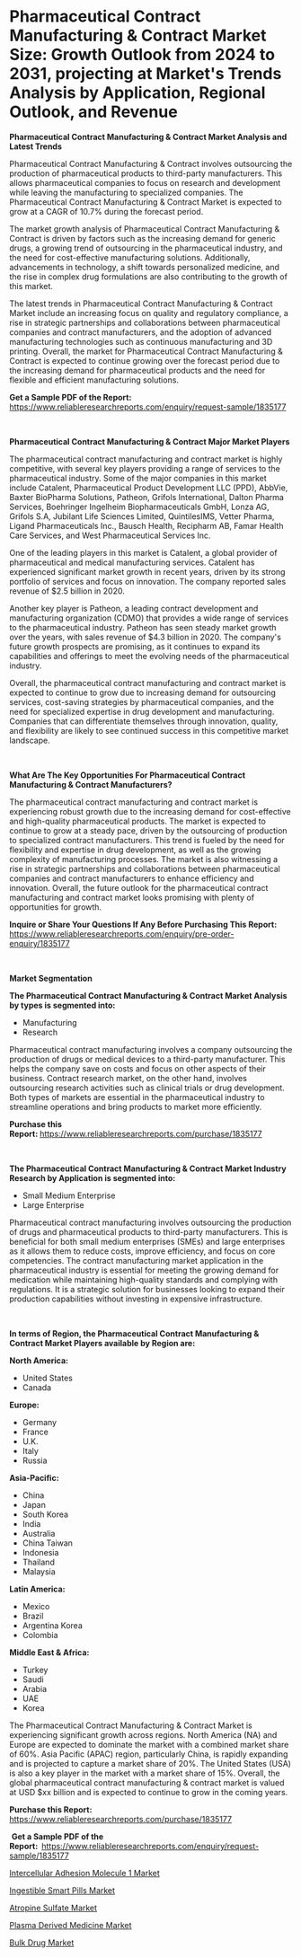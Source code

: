 <p><h1>Pharmaceutical Contract Manufacturing & Contract Market Size: Growth Outlook from 2024 to 2031, projecting at Market's Trends Analysis by Application, Regional Outlook, and Revenue</h1></p><p><strong>Pharmaceutical Contract Manufacturing & Contract Market Analysis and Latest Trends</strong></p>
<p><p>Pharmaceutical Contract Manufacturing & Contract involves outsourcing the production of pharmaceutical products to third-party manufacturers. This allows pharmaceutical companies to focus on research and development while leaving the manufacturing to specialized companies. The Pharmaceutical Contract Manufacturing & Contract Market is expected to grow at a CAGR of 10.7% during the forecast period.</p><p>The market growth analysis of Pharmaceutical Contract Manufacturing & Contract is driven by factors such as the increasing demand for generic drugs, a growing trend of outsourcing in the pharmaceutical industry, and the need for cost-effective manufacturing solutions. Additionally, advancements in technology, a shift towards personalized medicine, and the rise in complex drug formulations are also contributing to the growth of this market.</p><p>The latest trends in Pharmaceutical Contract Manufacturing & Contract Market include an increasing focus on quality and regulatory compliance, a rise in strategic partnerships and collaborations between pharmaceutical companies and contract manufacturers, and the adoption of advanced manufacturing technologies such as continuous manufacturing and 3D printing. Overall, the market for Pharmaceutical Contract Manufacturing & Contract is expected to continue growing over the forecast period due to the increasing demand for pharmaceutical products and the need for flexible and efficient manufacturing solutions.</p></p>
<p><strong>Get a Sample PDF of the Report:&nbsp;</strong> <a href="https://www.reliableresearchreports.com/enquiry/request-sample/1835177">https://www.reliableresearchreports.com/enquiry/request-sample/1835177</a></p>
<p>&nbsp;</p>
<p><strong>Pharmaceutical Contract Manufacturing & Contract Major Market Players</strong></p>
<p><p>The pharmaceutical contract manufacturing and contract market is highly competitive, with several key players providing a range of services to the pharmaceutical industry. Some of the major companies in this market include Catalent, Pharmaceutical Product Development LLC (PPD), AbbVie, Baxter BioPharma Solutions, Patheon, Grifols International, Dalton Pharma Services, Boehringer Ingelheim Biopharmaceuticals GmbH, Lonza AG, Grifols S.A, Jubilant Life Sciences Limited, QuintilesIMS, Vetter Pharma, Ligand Pharmaceuticals Inc., Bausch Health, Recipharm AB, Famar Health Care Services, and West Pharmaceutical Services Inc.</p><p>One of the leading players in this market is Catalent, a global provider of pharmaceutical and medical manufacturing services. Catalent has experienced significant market growth in recent years, driven by its strong portfolio of services and focus on innovation. The company reported sales revenue of $2.5 billion in 2020.</p><p>Another key player is Patheon, a leading contract development and manufacturing organization (CDMO) that provides a wide range of services to the pharmaceutical industry. Patheon has seen steady market growth over the years, with sales revenue of $4.3 billion in 2020. The company's future growth prospects are promising, as it continues to expand its capabilities and offerings to meet the evolving needs of the pharmaceutical industry.</p><p>Overall, the pharmaceutical contract manufacturing and contract market is expected to continue to grow due to increasing demand for outsourcing services, cost-saving strategies by pharmaceutical companies, and the need for specialized expertise in drug development and manufacturing. Companies that can differentiate themselves through innovation, quality, and flexibility are likely to see continued success in this competitive market landscape.</p></p>
<p>&nbsp;</p>
<p><strong>What Are The Key Opportunities For Pharmaceutical Contract Manufacturing & Contract Manufacturers?</strong></p>
<p><p>The pharmaceutical contract manufacturing and contract market is experiencing robust growth due to the increasing demand for cost-effective and high-quality pharmaceutical products. The market is expected to continue to grow at a steady pace, driven by the outsourcing of production to specialized contract manufacturers. This trend is fueled by the need for flexibility and expertise in drug development, as well as the growing complexity of manufacturing processes. The market is also witnessing a rise in strategic partnerships and collaborations between pharmaceutical companies and contract manufacturers to enhance efficiency and innovation. Overall, the future outlook for the pharmaceutical contract manufacturing and contract market looks promising with plenty of opportunities for growth.</p></p>
<p><strong>Inquire or Share Your Questions If Any Before Purchasing This Report:</strong> <a href="https://www.reliableresearchreports.com/enquiry/pre-order-enquiry/1835177">https://www.reliableresearchreports.com/enquiry/pre-order-enquiry/1835177</a></p>
<p>&nbsp;</p>
<p><strong>Market Segmentation</strong></p>
<p><strong>The Pharmaceutical Contract Manufacturing & Contract Market Analysis by types is segmented into:</strong></p>
<p><ul><li>Manufacturing</li><li>Research</li></ul></p>
<p><p>Pharmaceutical contract manufacturing involves a company outsourcing the production of drugs or medical devices to a third-party manufacturer. This helps the company save on costs and focus on other aspects of their business. Contract research market, on the other hand, involves outsourcing research activities such as clinical trials or drug development. Both types of markets are essential in the pharmaceutical industry to streamline operations and bring products to market more efficiently.</p></p>
<p><strong>Purchase this Report:&nbsp;</strong><a href="https://www.reliableresearchreports.com/purchase/1835177">https://www.reliableresearchreports.com/purchase/1835177</a></p>
<p>&nbsp;</p>
<p><strong>The Pharmaceutical Contract Manufacturing & Contract Market Industry Research by Application is segmented into:</strong></p>
<p><ul><li>Small Medium Enterprise</li><li>Large Enterprise</li></ul></p>
<p><p>Pharmaceutical contract manufacturing involves outsourcing the production of drugs and pharmaceutical products to third-party manufacturers. This is beneficial for both small medium enterprises (SMEs) and large enterprises as it allows them to reduce costs, improve efficiency, and focus on core competencies. The contract manufacturing market application in the pharmaceutical industry is essential for meeting the growing demand for medication while maintaining high-quality standards and complying with regulations. It is a strategic solution for businesses looking to expand their production capabilities without investing in expensive infrastructure.</p></p>
<p>&nbsp;</p>
<p><strong>In terms of Region, the Pharmaceutical Contract Manufacturing & Contract Market Players available by Region are:</strong></p>
<p>
    <p> <strong> North America: </strong>
        <ul>
            <li>United States</li>
            <li>Canada</li>
        </ul>
        </p> 
    <p> <strong> Europe: </strong>
        <ul>
            <li>Germany</li>
            <li>France</li>
            <li>U.K.</li>
            <li>Italy</li>
            <li>Russia</li>
        </ul>
        </p> 
    <p> <strong> Asia-Pacific: </strong>
        <ul>
            <li>China</li>
            <li>Japan</li>
            <li>South Korea</li>
            <li>India</li>
            <li>Australia</li>
            <li>China Taiwan</li>
            <li>Indonesia</li>
            <li>Thailand</li>
            <li>Malaysia</li>
        </ul>
        </p> 
    <p> <strong> Latin America: </strong>
        <ul>
            <li>Mexico</li>
            <li>Brazil</li>
            <li>Argentina Korea</li>
            <li>Colombia</li>
        </ul>
        </p> 
    <p> <strong> Middle East & Africa: </strong>
        <ul>
            <li>Turkey</li>
            <li>Saudi</li>
            <li>Arabia</li>
            <li>UAE</li>
            <li>Korea</li>
        </ul>
    </p>
    </p>
<p><p>The Pharmaceutical Contract Manufacturing & Contract Market is experiencing significant growth across regions. North America (NA) and Europe are expected to dominate the market with a combined market share of 60%. Asia Pacific (APAC) region, particularly China, is rapidly expanding and is projected to capture a market share of 20%. The United States (USA) is also a key player in the market with a market share of 15%. Overall, the global pharmaceutical contract manufacturing & contract market is valued at USD $xx billion and is expected to continue to grow in the coming years.</p></p>
<p><strong>Purchase this Report: </strong><a href="https://www.reliableresearchreports.com/purchase/1835177">https://www.reliableresearchreports.com/purchase/1835177</a></p>
<p>&nbsp;<strong>Get a Sample PDF of the Report:&nbsp;&nbsp;</strong><a href="https://www.reliableresearchreports.com/enquiry/request-sample/1835177">https://www.reliableresearchreports.com/enquiry/request-sample/1835177</a></p>
<p><strong></strong></p>
<p><p><a href="https://medium.com/@jamesromero59/intercellular-adhesion-molecule-1-market-analysis-and-sze-forecasted-for-period-from-2024-to-2031-7b1c9e9c7a55">Intercellular Adhesion Molecule 1 Market</a></p><p><a href="https://medium.com/@entelaloshi55/ingestible-smart-pills-market-insight-market-trends-growth-forecasted-from-2024-to-2031-1f3e7b7dca0f">Ingestible Smart Pills Market</a></p><p><a href="https://medium.com/@entelaloshi55/atropine-sulfate-market-the-key-to-successful-business-strategy-forecast-till-2031-905b0849bcae">Atropine Sulfate Market</a></p><p><a href="https://medium.com/@judithhoffman05/plasma-derived-medicine-market-analysis-and-sze-forecasted-for-period-from-2024-to-2031-c7c36ee270a0">Plasma Derived Medicine Market</a></p><p><a href="https://medium.com/@judithhoffman05/bulk-drug-market-research-report-its-history-and-forecast-2024-to-2031-34f28485516b">Bulk Drug Market</a></p></p>